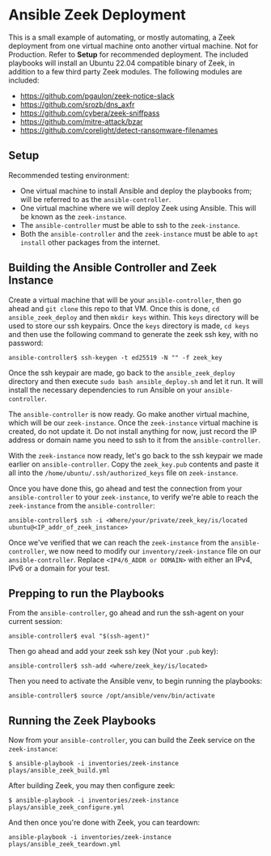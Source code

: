 # Ansible Zeek Deployment
This is a small example of automating, or mostly automating, a Zeek deployment from one virtual machine onto another virtual machine. Not for Production. Refer to **Setup** for recommended deployment. The included playbooks will install an Ubuntu 22.04 compatible binary of Zeek, in addition to a few third party Zeek modules. The following modules are included:
 - https://github.com/pgaulon/zeek-notice-slack
 - https://github.com/srozb/dns_axfr
 - https://github.com/cybera/zeek-sniffpass
 - https://github.com/mitre-attack/bzar
 - https://github.com/corelight/detect-ransomware-filenames
## Setup
Recommended testing environment:
- One virtual machine to install Ansible and deploy the playbooks from; will be referred to as the `ansible-controller`.
- One virtual machine where we will deploy Zeek using Ansible. This will be known as the `zeek-instance`.
- The `ansible-controller` must be able to ssh to the `zeek-instance`.
- Both the `ansible-controller` and the `zeek-instance` must be able to `apt install` other packages from the internet.
## Building the Ansible Controller and Zeek Instance
Create a virtual machine that will be your `ansible-controller`, then go ahead and `git clone` this repo to that VM. Once this is done, `cd ansible_zeek_deploy` and then `mkdir keys` within. This `keys` directory will be used to store our ssh keypairs. Once the `keys` directory is made, `cd keys` and then use the following command to generate the zeek ssh key, with no password:
```
ansible-controller$ ssh-keygen -t ed25519 -N "" -f zeek_key
```
Once the ssh keypair are made, go back to the `ansible_zeek_deploy` directory and then execute `sudo bash ansible_deploy.sh` and let it run. It will install the necessary dependencies to run Ansible on your `ansible-controller`. 

The `ansible-controller` is now ready. Go make another virtual machine, which will be our `zeek-instance`. 
Once the `zeek-instance` virtual machine is created, do not update it. Do not install anything for now, just record the IP address or domain name you need to ssh to it from the `ansible-controller`.

With the `zeek-instance` now ready,  let's go back to the ssh keypair we made earlier on `ansible-controller`. Copy the `zeek_key.pub` contents and paste it all into the `/home/ubuntu/.ssh/authorized_keys` file on `zeek-instance`.

Once you have done this, go ahead and test the connection from your `ansible-controller` to your `zeek-instance`, to verify we're able to reach the `zeek-instance` from the `ansible-controller`:
```
ansible-controller$ ssh -i <Where/your/private/zeek_key/is/located ubuntu@<IP_addr_of_zeek_instance>
```
Once we've verified that we can reach the `zeek-instance` from the `ansible-controller`, we now need to modify our `inventory/zeek-instance` file on our `ansible-controller`. Replace `<IP4/6_ADDR or DOMAIN>` with either an IPv4, IPv6 or a domain for your test.
## Prepping to run the Playbooks
From the `ansible-controller`, go ahead and run the ssh-agent on your current session:
```
ansible-controller$ eval "$(ssh-agent)"
```
Then go ahead and add your zeek ssh key (Not your `.pub` key):
```
ansible-controller$ ssh-add <where/zeek_key/is/located>
```
Then you need to activate the Ansible venv, to begin running the playbooks:
```
ansible-controller$ source /opt/ansible/venv/bin/activate
```
## Running the Zeek Playbooks
Now from your `ansible-controller`, you can build the Zeek service on the `zeek-instance`:
```
$ ansible-playbook -i inventories/zeek-instance plays/ansible_zeek_build.yml
```
After building Zeek, you may then configure zeek:
```
$ ansible-playbook -i inventories/zeek-instance plays/ansible_zeek_configure.yml
```
And then once you're done with Zeek, you can teardown:
```
ansible-playbook -i inventories/zeek-instance plays/ansible_zeek_teardown.yml
```
